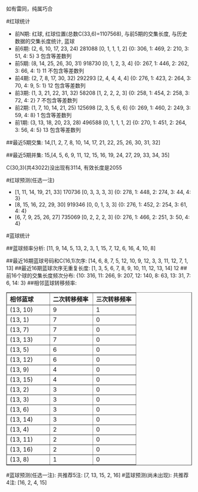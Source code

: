 <!-- 
.. title: 双色球2010068期(2010-06-15)数据分析报告
.. slug: slott-2010068-2010-06-15-report
.. date: 2010-06-16 08:00:00 UTC+08:00
.. tags: Lottery
.. link: 
.. description: 
.. type: text
-->

如有雷同，纯属巧合

<!-- TEASER_END-->

#红球统计

- 前N期: 红球, 红球位置(总数C(33,6)=1107568), 与前5期的交集长度, 与历史数据的交集长度统计, 蓝球
- 前6期: (2, 6, 10, 17, 23, 24) 281088 [0, 1, 1, 1, 2] {0: 306, 1: 469, 2: 210, 3: 51, 4: 5} 3 包含等差数列
- 前5期: (8, 14, 25, 26, 30, 31) 918730 [0, 1, 2, 3, 4] {0: 267, 1: 446, 2: 262, 3: 66, 4: 1} 11 不包含等差数列
- 前4期: (2, 7, 8, 17, 30, 32) 292293 [2, 4, 4, 4, 4] {0: 276, 1: 423, 2: 264, 3: 70, 4: 9, 5: 1} 12 包含等差数列
- 前3期: (1, 3, 21, 22, 31, 32) 58208 [1, 2, 2, 2, 3] {0: 258, 1: 454, 2: 258, 3: 72, 4: 2} 7 不包含等差数列
- 前2期: (1, 7, 10, 14, 21, 25) 125698 [2, 3, 5, 6, 6] {0: 269, 1: 460, 2: 249, 3: 59, 4: 8} 1 包含等差数列
- 前1期: (3, 13, 18, 20, 23, 28) 496588 [0, 1, 1, 1, 2] {0: 270, 1: 451, 2: 264, 3: 56, 4: 5} 13 包含等差数列

##最近5期交集:
14,[1, 2, 7, 8, 10, 14, 17, 21, 22, 25, 26, 30, 31, 32]

##最近5期并集:
15,[4, 5, 6, 9, 11, 12, 15, 16, 19, 24, 27, 29, 33, 34, 35]

C(30,3)(共43022)没出现有3114, 
有效长度是2055

#红球预测(任选一注)

- [1, 11, 14, 19, 21, 33] 170736 [0, 3, 3, 3, 3] {0: 278, 1: 448, 2: 274, 3: 44, 4: 3}
- [8, 15, 16, 22, 29, 30] 919346 [0, 0, 1, 3, 3] {0: 276, 1: 452, 2: 254, 3: 61, 4: 4}
- [6, 7, 9, 25, 26, 27] 735069 [0, 2, 2, 2, 3] {0: 276, 1: 466, 2: 251, 3: 50, 4: 4}

#蓝球统计

##蓝球频率分析:
[11, 9, 14, 5, 13, 2, 3, 1, 15, 7, 12, 6, 16, 4, 10, 8]

##最近16期蓝球号码和C(16,1)次序:
[14, 6, 8, 7, 5, 12, 10, 9, 12, 3, 3, 11, 12, 7, 1, 13]
##最近16期蓝球次序无重复长度:
[1, 3, 5, 6, 7, 8, 9, 10, 11, 12, 13, 14] 12
##前16个球的交集长度频次分布:
{10: 316, 11: 266, 9: 207, 12: 140, 8: 63, 13: 31, 7: 6, 14: 3}
##相邻蓝球转移频率:
<table border="1" class="table table-striped dataframe">
  <thead>
    <tr style="text-align: left;">
      <th style="min-width: 100px;">相邻蓝球</th>
      <th style="min-width: 100px;">二次转移频率</th>
      <th style="min-width: 100px;">三次转移频率</th>
    </tr>
  </thead>
  <tbody>
    <tr>
      <td> (13, 10)</td>
      <td> 9</td>
      <td> 1</td>
    </tr>
    <tr>
      <td>  (13, 1)</td>
      <td> 7</td>
      <td> 0</td>
    </tr>
    <tr>
      <td>  (13, 7)</td>
      <td> 7</td>
      <td> 0</td>
    </tr>
    <tr>
      <td> (13, 13)</td>
      <td> 7</td>
      <td> 0</td>
    </tr>
    <tr>
      <td>  (13, 5)</td>
      <td> 6</td>
      <td> 0</td>
    </tr>
    <tr>
      <td> (13, 12)</td>
      <td> 6</td>
      <td> 0</td>
    </tr>
    <tr>
      <td>  (13, 9)</td>
      <td> 4</td>
      <td> 0</td>
    </tr>
    <tr>
      <td> (13, 15)</td>
      <td> 4</td>
      <td> 0</td>
    </tr>
    <tr>
      <td>  (13, 2)</td>
      <td> 3</td>
      <td> 0</td>
    </tr>
    <tr>
      <td>  (13, 3)</td>
      <td> 3</td>
      <td> 0</td>
    </tr>
    <tr>
      <td>  (13, 6)</td>
      <td> 3</td>
      <td> 0</td>
    </tr>
    <tr>
      <td> (13, 14)</td>
      <td> 3</td>
      <td> 0</td>
    </tr>
    <tr>
      <td>  (13, 4)</td>
      <td> 2</td>
      <td> 0</td>
    </tr>
    <tr>
      <td> (13, 11)</td>
      <td> 2</td>
      <td> 0</td>
    </tr>
    <tr>
      <td> (13, 16)</td>
      <td> 2</td>
      <td> 0</td>
    </tr>
    <tr>
      <td>  (13, 8)</td>
      <td> 1</td>
      <td> 0</td>
    </tr>
  </tbody>
</table>
#蓝球预测(任选一注):
共推荐5注: [7, 13, 15, 2, 16]
#蓝球预测(尚未出现):
共推荐4注: [16, 2, 4, 15]

